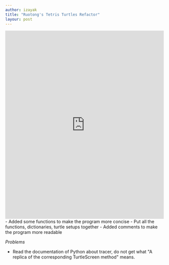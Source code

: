 ```yaml
---
author: izayak
title: "Ruotong's Tetris Turtles Refactor"
layour: post
---
```


<iframe src="https://trinket.io/embed/python/1c64401265" width="100%" height="600" frameborder="0" marginwidth="0" marginheight="0" allowfullscreen></iframe>  
- Added some functions to make the program more concise  
- Put all the functions, dictionaries, turtle setups together
- Added comments to make the program more readable

*Problems*  
- Read the documentation of Python about tracer, do not get what "A replica of the corresponding TurtleScreen method" means.  
